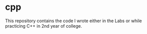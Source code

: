 # cpp
This repository contains the code I wrote either in the Labs or while practicing C++ in 2nd year of college.

